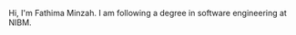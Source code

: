 Hi, I'm Fathima Minzah.
I am following a degree in software engineering at NIBM.

<!---
Fathima-Minzah/Fathima-Minzah is a ✨ special ✨ repository because its `README.md` (this file) appears on your GitHub profile.
You can click the Preview link to take a look at your changes.
--->
